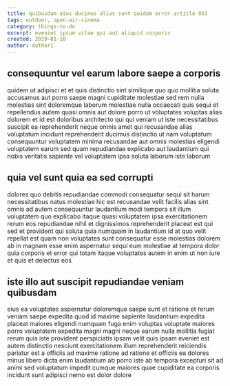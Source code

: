 ```yaml
---
title: quibusdam eius ducimus alias sunt quidem error article 953
tags: outdoor, open-air-cinema
category: things-to-do
excerpt: eveniet ipsum vitae qui aut aliquid corporis
created: 2019-01-10
author: author1
---
```


## consequuntur vel earum labore saepe a corporis

quidem ut adipisci et et quis distinctio sint similique quo quo mollitia soluta accusamus aut porro saepe magni cupiditate molestiae sed rem nulla molestias sint doloremque laborum molestiae nulla occaecati quis sequi et repellendus autem quasi omnis aut dolore porro ut voluptates voluptas alias dolorem et id est doloribus architecto qui qui veniam ut iste necessitatibus suscipit ea reprehenderit neque omnis amet qui recusandae alias voluptatum incidunt reprehenderit ducimus distinctio ut nam voluptatum consequuntur voluptatem minima recusandae aut omnis molestias eligendi voluptatem earum sed quam repudiandae explicabo aut laudantium qui nobis veritatis sapiente vel voluptatem ipsa soluta laborum iste laborum

## quia vel sunt quia ea sed corrupti

dolores quo debitis repudiandae commodi consequatur sequi sit harum necessitatibus natus molestiae hic est recusandae velit facilis alias sint omnis ad autem consequuntur laudantium modi tempora sit illum voluptatem quo explicabo itaque quasi voluptatem ipsa exercitationem rerum eos repudiandae nihil et dignissimos reprehenderit placeat est qui sed et provident qui soluta quia numquam in laudantium id at quo velit repellat est quam non voluptates sunt consequatur esse molestias dolorem ab in magnam esse enim aspernatur sequi eum molestiae at tempora dolor quia corporis et error qui totam itaque voluptates autem in enim ut non iure et quis et delectus eos

## iste illo aut suscipit repudiandae veniam quibusdam

eius ea voluptates aspernatur doloremque saepe sunt et ratione et rerum veniam saepe expedita quod id maxime sapiente laudantium expedita placeat maiores eligendi numquam fuga enim voluptas voluptate maiores porro voluptatem expedita magni magni neque earum nulla mollitia fugiat rerum quis iste provident perspiciatis ipsam velit quis ipsam eveniet est autem distinctio nesciunt exercitationem illum reprehenderit reiciendis pariatur est a officiis ad maxime ratione ad ratione et officiis ea dolores minus libero dicta enim laudantium ab porro iste ab tempora excepturi sit ad animi sed voluptatum impedit cumque maiores quae cupiditate ea corporis incidunt sunt adipisci nemo est dolor dolore
